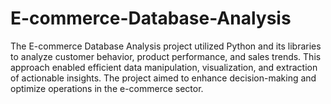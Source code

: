 # E-commerce-Database-Analysis
The E-commerce Database Analysis project utilized Python and its libraries to analyze customer behavior, product performance, and sales trends. This approach enabled efficient data manipulation, visualization, and extraction of actionable insights. The project aimed to enhance decision-making and optimize operations in the e-commerce sector.
